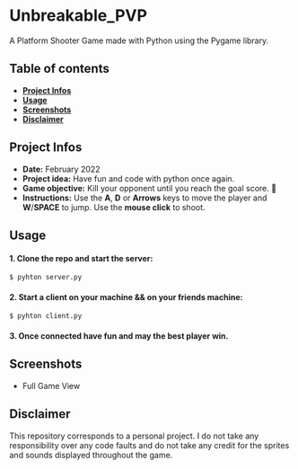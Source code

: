 # Unbreakable_PVP

A Platform Shooter Game made with Python using the Pygame library.

## Table of contents
- **[Project Infos](#project-infos)**
- **[Usage](#usage)**
- **[Screenshots](#screenshots)**
- **[Disclaimer](#disclaimer)**

## Project Infos
* **Date:** February 2022
* **Project idea:** Have fun and code with python once again.
* **Game objective:** Kill your opponent until you reach the goal score. :gun:
* **Instructions:** Use the **A**, **D** or **Arrows** keys to move the player and **W**/**SPACE** to jump. Use the **mouse click** to shoot.

## Usage
#### 1. Clone the repo and start the server:
```
$ pyhton server.py
```
#### 2. Start a client on your machine && on your friends machine:
```
$ pyhton client.py
```
#### 3. Once connected have fun and may the best player win.

## Screenshots
* Full Game View

## Disclaimer
This repository corresponds to a personal project. I do not take any responsibility over any code faults and do not take any credit for the sprites and sounds displayed throughout the game.
